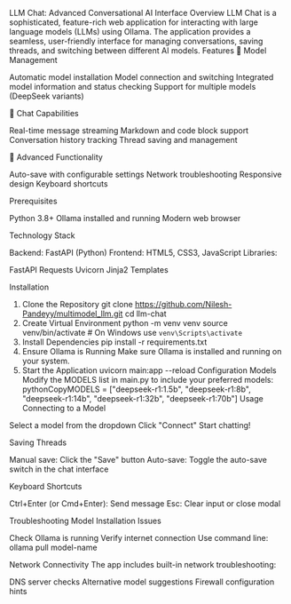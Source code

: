 LLM Chat: Advanced Conversational AI Interface
Overview
LLM Chat is a sophisticated, feature-rich web application for interacting with large language models (LLMs) using Ollama. The application provides a seamless, user-friendly interface for managing conversations, saving threads, and switching between different AI models.
Features
🤖 Model Management

Automatic model installation
Model connection and switching
Integrated model information and status checking
Support for multiple models (DeepSeek variants)

💬 Chat Capabilities

Real-time message streaming
Markdown and code block support
Conversation history tracking
Thread saving and management

🔧 Advanced Functionality

Auto-save with configurable settings
Network troubleshooting
Responsive design
Keyboard shortcuts

Prerequisites

Python 3.8+
Ollama installed and running
Modern web browser

Technology Stack

Backend: FastAPI (Python)
Frontend: HTML5, CSS3, JavaScript
Libraries:

FastAPI
Requests
Uvicorn
Jinja2 Templates



Installation
1. Clone the Repository
git clone https://github.com/Nilesh-Pandeyy/multimodel_llm.git
cd llm-chat
2. Create Virtual Environment
python -m venv venv
source venv/bin/activate  # On Windows use `venv\Scripts\activate`
3. Install Dependencies
pip install -r requirements.txt
4. Ensure Ollama is Running
Make sure Ollama is installed and running on your system.
5. Start the Application
uvicorn main:app --reload
Configuration
Models
Modify the MODELS list in main.py to include your preferred models:
pythonCopyMODELS = ["deepseek-r1:1.5b", "deepseek-r1:8b", "deepseek-r1:14b", "deepseek-r1:32b", "deepseek-r1:70b"]
Usage
Connecting to a Model

Select a model from the dropdown
Click "Connect"
Start chatting!

Saving Threads

Manual save: Click the "Save" button
Auto-save: Toggle the auto-save switch in the chat interface

Keyboard Shortcuts

Ctrl+Enter (or Cmd+Enter): Send message
Esc: Clear input or close modal

Troubleshooting
Model Installation Issues

Check Ollama is running
Verify internet connection
Use command line: ollama pull model-name

Network Connectivity
The app includes built-in network troubleshooting:

DNS server checks
Alternative model suggestions
Firewall configuration hints